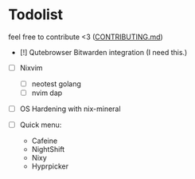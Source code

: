 # Todolist

feel free to contribute <3 ([CONTRIBUTING.md](CONTRIBUTING.md))

- [!] Qutebrowser Bitwarden integration (I need this.)

- [ ] Nixvim
  - [ ] neotest golang
  - [ ] nvim dap

- [ ] OS Hardening with nix-mineral

- [ ] Quick menu:
  - Cafeine
  - NightShift
  - Nixy
  - Hyprpicker
